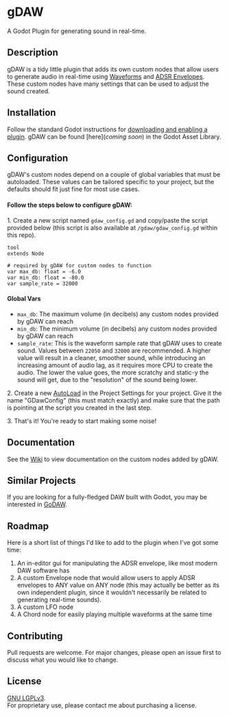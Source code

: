 # **gDAW**
A Godot Plugin for generating sound in real-time.

## **Description**
gDAW is a tidy little plugin that adds its own custom nodes that allow users to generate audio in real-time using [Waveforms](https://en.wikipedia.org/wiki/Waveform) and [ADSR Envelopes](https://en.wikipedia.org/wiki/Envelope_(music)). These custom nodes have many settings that can be used to adjust the sound created.

## **Installation**
Follow the standard Godot instructions for [downloading and enabling a plugin](https://docs.godotengine.org/en/stable/tutorials/plugins/editor/installing_plugins.html#installing-a-plugin).
gDAW can be found [here](*coming soon*) in the Godot Asset Library.

## **Configuration**
gDAW's custom nodes depend on a couple of global variables that must be autoloaded. These values can be tailored specific to your project, but the defaults should fit just fine for most use cases.

#### **Follow the steps below to configure gDAW:**
1\. Create a new script named `gdaw_config.gd` and copy/paste the script provided below (this script is also available at `/gdaw/gdaw_config.gd` within this repo).
```
tool
extends Node

# required by gDAW for custom nodes to function
var max_db: float = -6.0
var min_db: float = -80.0
var sample_rate = 32000
```
#### **Global Vars**
- `max_db`: The maximum volume (in decibels) any custom nodes provided by gDAW can reach
- `min_db`: The minimum volume (in decibels) any custom nodes provided by gDAW can reach
- `sample_rate`: This is the waveform sample rate that gDAW uses to create sound. Values between `22050` and `32000` are recommended. A higher value will result in a cleaner, smoother sound, while introducing an increasing amount of audio lag, as it requires more CPU to create the audio. The lower the value goes, the more scratchy and static-y the sound will get, due to the "resolution" of the sound being lower.

2\. Create a new [AutoLoad](https://docs.godotengine.org/en/stable/getting_started/step_by_step/singletons_autoload.html#autoload) in the Project Settings for your project. Give it the name "GDawConfig" (this must match exactly) and make sure that the path is pointing at the script you created in the last step.

3\. That's it! You're ready to start making some noise!

## **Documentation**
See the [Wiki](https://github.com/RoseAndres/gDAW/wiki) to view documentation on the custom nodes added by gDAW.

## **Similar Projects**
If you are looking for a fully-fledged DAW built with Godot, you may be interested in [GoDAW](https://github.com/QuadCubedStudios/GoDAW).

## **Roadmap**
Here is a short list of things I'd like to add to the plugin when I've got some time:
1. An in-editor gui for manipulating the ADSR envelope, like most modern DAW software has
2. A custom Envelope node that would allow users to apply ADSR envelopes to ANY value on ANY node (this may actually be better as its own independent plugin, since it wouldn't necessarily be related to generating real-time sounds).
3. A custom LFO node
4. A Chord node for easily playing multiple waveforms at the same time


## **Contributing**
Pull requests are welcome. For major changes, please open an issue first to discuss what you would like to change.

## **License**
[GNU LGPLv3](https://choosealicense.com/licenses/lgpl-3.0/).\
For proprietary use, please contact me about purchasing a license.
